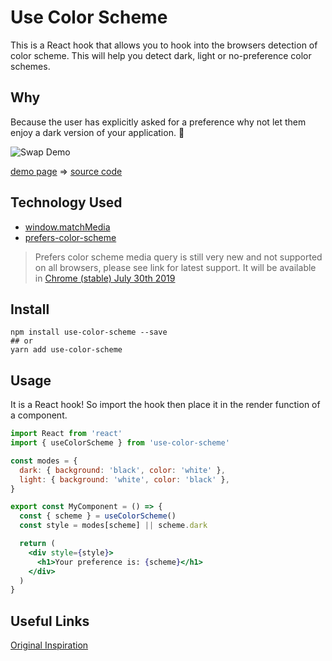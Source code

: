 # Use Color Scheme

This is a React hook that allows you to hook into the browsers detection of color scheme. This will help you detect dark, light or no-preference color schemes.

## Why

Because the user has explicitly asked for a preference why not let them enjoy a dark version of your application. 🌚

![Swap Demo](http://giphygifs.s3.amazonaws.com/media/Y08TdetQESfoSKWEUE/giphy.gif)

[demo page](https://ucs.mujō.com/) => [source code](https://github.com/jcblw/use-color-scheme-demo)

## Technology Used

- [window.matchMedia](https://developer.mozilla.org/en-US/docs/Web/API/Window/matchMedia)
- [prefers-color-scheme](https://caniuse.com/#search=prefers-color-scheme)

> Prefers color scheme media query is still very new and not supported on all browsers, please see link for latest support. It will be available in [Chrome (stable) July 30th 2019](https://www.chromestatus.com/features/schedule)

## Install

```shell
npm install use-color-scheme --save
## or
yarn add use-color-scheme
```

## Usage

It is a React hook! So import the hook then place it in the render function of a component.

```jsx
import React from 'react'
import { useColorScheme } from 'use-color-scheme'

const modes = {
  dark: { background: 'black', color: 'white' },
  light: { background: 'white', color: 'black' },
}

export const MyComponent = () => {
  const { scheme } = useColorScheme()
  const style = modes[scheme] || scheme.dark

  return (
    <div style={style}>
      <h1>Your preference is: {scheme}</h1>
    </div>
  )
}
```

## Useful Links

[Original Inspiration](https://www.freecodecamp.org/news/how-to-detect-a-users-preferred-color-scheme-in-javascript-ec8ee514f1ef/)

